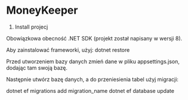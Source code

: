 # MoneyKeeper
 
1. Install projecj

Obowiązkowa obecność .NET SDK (projekt został napisany w wersji 8).

Aby zainstalować frameworki, użyj: dotnet restore

Przed utworzeniem bazy danych zmień dane w pliku appsettings.json, dodając tam swoją bazę.

Następnie utwórz bazę danych, a do przeniesienia tabel użyj migracji:

dotnet ef migrations add migration_name
dotnet ef database update
